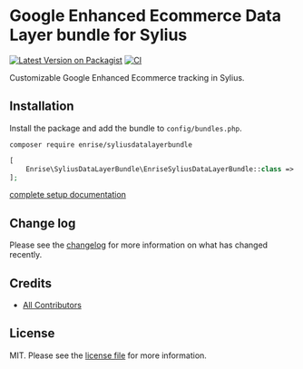 # Google Enhanced Ecommerce Data Layer bundle for Sylius

[![Latest Version on Packagist][ico-version]][link-packagist]
[![CI][ico-actions]][link-actions]

Customizable Google Enhanced Ecommerce tracking in Sylius.

## Installation

Install the package and add the bundle to `config/bundles.php`.

`composer require enrise/syliusdatalayerbundle`

```php
[
    Enrise\SyliusDataLayerBundle\EnriseSyliusDataLayerBundle::class => ['all' => true],
];
```

[complete setup documentation](docs/setup.md)

## Change log

Please see the [changelog](changelog.md) for more information on what has changed recently.

## Credits

- [All Contributors][link-contributors]

## License

MIT. Please see the [license file](license.md) for more information.

[ico-version]: https://img.shields.io/packagist/v/enrise/syliusdatalayerbundle.svg?style=flat-square
[ico-actions]: https://img.shields.io/github/workflow/status/Enrise/SyliusDataLayerBundle/CI?label=CI%2FCD&style=flat-square

[link-actions]: https://github.com/Enrise/SyliusDataLayerBundle/actions?query=workflow%3ACI%2FCD
[link-packagist]: https://packagist.org/packages/enrise/syliusdatalayerbundle
[link-contributors]: ../../contributors
